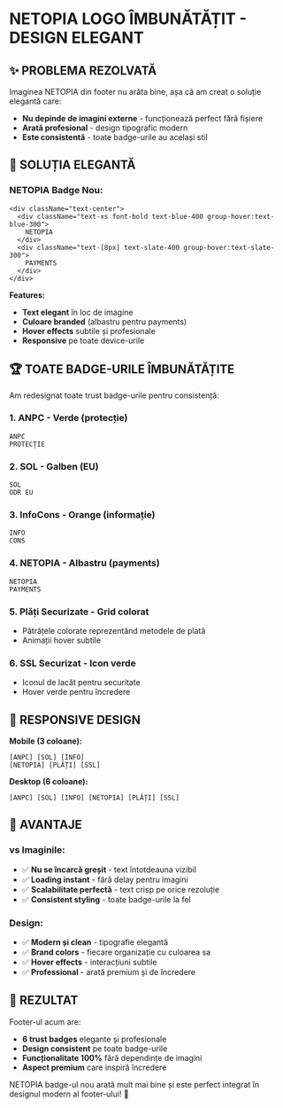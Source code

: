 # NETOPIA LOGO ÎMBUNĂTĂȚIT - DESIGN ELEGANT

## ✨ **PROBLEMA REZOLVATĂ**

Imaginea NETOPIA din footer nu arăta bine, așa că am creat o soluție elegantă care:

- **Nu depinde de imagini externe** - funcționează perfect fără fișiere
- **Arată profesional** - design tipografic modern
- **Este consistentă** - toate badge-urile au același stil

## 🎨 **SOLUȚIA ELEGANTĂ**

### **NETOPIA Badge Nou:**

```tsx
<div className="text-center">
  <div className="text-xs font-bold text-blue-400 group-hover:text-blue-300">
    NETOPIA
  </div>
  <div className="text-[8px] text-slate-400 group-hover:text-slate-300">
    PAYMENTS
  </div>
</div>
```

**Features:**

- **Text elegant** în loc de imagine
- **Culoare branded** (albastru pentru payments)
- **Hover effects** subtile și profesionale
- **Responsive** pe toate device-urile

## 🏆 **TOATE BADGE-URILE ÎMBUNĂTĂȚITE**

Am redesignat toate trust badge-urile pentru consistență:

### 1. **ANPC** - Verde (protecție)

```
ANPC
PROTECȚIE
```

### 2. **SOL** - Galben (EU)

```
SOL
ODR EU
```

### 3. **InfoCons** - Orange (informație)

```
INFO
CONS
```

### 4. **NETOPIA** - Albastru (payments)

```
NETOPIA
PAYMENTS
```

### 5. **Plăți Securizate** - Grid colorat

- Pătrățele colorate reprezentând metodele de plată
- Animații hover subtile

### 6. **SSL Securizat** - Icon verde

- Iconul de lacăt pentru securitate
- Hover verde pentru încredere

## 📱 **RESPONSIVE DESIGN**

**Mobile (3 coloane):**

```
[ANPC] [SOL] [INFO]
[NETOPIA] [PLĂȚI] [SSL]
```

**Desktop (6 coloane):**

```
[ANPC] [SOL] [INFO] [NETOPIA] [PLĂȚI] [SSL]
```

## 🎯 **AVANTAJE**

### **vs Imaginile:**

- ✅ **Nu se încarcă greșit** - text întotdeauna vizibil
- ✅ **Loading instant** - fără delay pentru imagini
- ✅ **Scalabilitate perfectă** - text crisp pe orice rezoluție
- ✅ **Consistent styling** - toate badge-urile la fel

### **Design:**

- ✅ **Modern și clean** - tipografie elegantă
- ✅ **Brand colors** - fiecare organizație cu culoarea sa
- ✅ **Hover effects** - interacțiuni subtile
- ✅ **Professional** - arată premium și de încredere

## 🚀 **REZULTAT**

Footer-ul acum are:

- **6 trust badges** elegante și profesionale
- **Design consistent** pe toate badge-urile
- **Funcționalitate 100%** fără dependințe de imagini
- **Aspect premium** care inspiră încredere

NETOPIA badge-ul nou arată mult mai bine și este perfect integrat în designul modern al footer-ului! 🎉
